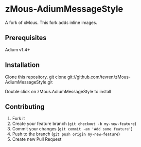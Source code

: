 # zMous-AdiumMessageStyle

A fork of xMous. This fork adds inline images.

## Prerequisites

Adium v1.4+

## Installation

Clone this repository.
	git clone git://github.com/tevren/zMous-AdiumMessageStyle.git

Double click on zMous.AdiumMessageStyle to install

## Contributing

1. Fork it
2. Create your feature branch (`git checkout -b my-new-feature`)
3. Commit your changes (`git commit -am 'Add some feature'`)
4. Push to the branch (`git push origin my-new-feature`)
5. Create new Pull Request
